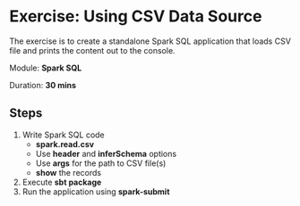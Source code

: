 # Exercise: Using CSV Data Source

The exercise is to create a standalone Spark SQL application that loads CSV file and prints the content out to the console.

Module: **Spark SQL**

Duration: **30 mins**

## Steps

1. Write Spark SQL code
    * **spark.read.csv**
    * Use **header** and **inferSchema** options
    * Use **args** for the path to CSV file(s)
    * **show** the records
2. Execute **sbt package**
3. Run the application using **spark-submit**
